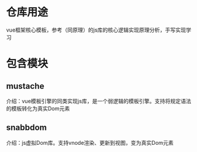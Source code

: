 # 仓库用途
vue框架核心模板，参考（同原理）的js库的核心逻辑实现原理分析，手写实现学习

# 包含模块

## mustache
介绍：vue模板引擎的同类实现js库，是一个弱逻辑的模板引擎。支持将规定语法的模板转化为真实Dom元素
 
## snabbdom
介绍：js虚拟Dom库。支持vnode渲染、更新到视图，变为真实Dom元素
